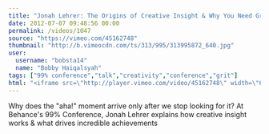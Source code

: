 ```yaml
---
title: "Jonah Lehrer: The Origins of Creative Insight & Why You Need Grit"
date: 2012-07-07 09:48:56 00:00
permalink: /videos/1047
source: "https://vimeo.com/45162748"
thumbnail: "http://b.vimeocdn.com/ts/313/995/313995872_640.jpg"
user:
  username: "bobsta14"
  name: "Bobby Haiqalsyah"
tags: ["99% conference","talk","creativity","conference","grit"]
html: "<iframe src=\"http://player.vimeo.com/video/45162748\" width=\"640\" height=\"480\" frameborder=\"0\" webkitAllowFullScreen mozallowfullscreen allowFullScreen></iframe>"
---
```


Why does the "aha!" moment arrive only after we stop looking for it? At Behance's 99% Conference, Jonah Lehrer explains how creative insight works & what drives incredible achievements